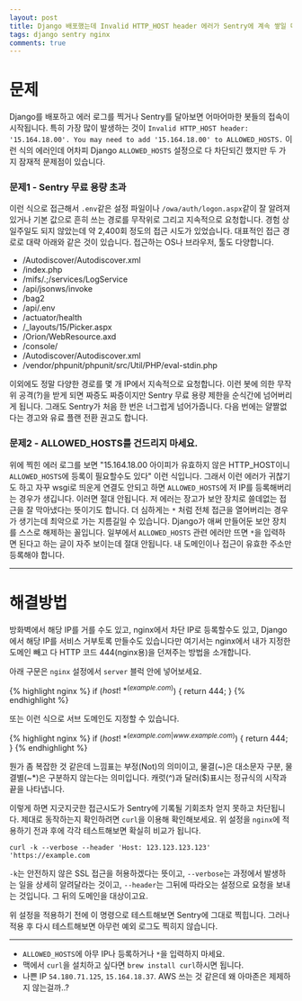 ```yaml
---
layout: post
title: Django 배포했는데 Invalid HTTP_HOST header 에러가 Sentry에 계속 쌓일 때 조치 방법
tags: django sentry nginx
comments: true
---
```


# 문제

Django를 배포하고 에러 로그를 찍거나 Sentry를 달아보면 어마어마한 봇들의 접속이 시작됩니다. 특히 가장 많이 발생하는 것이 `Invalid HTTP_HOST header: '15.164.18.00'. You may need to add '15.164.18.00' to ALLOWED_HOSTS.` 이런 식의 에러인데 어차피 Django `ALLOWED_HOSTS` 설정으로 다 차단되긴 했지만 두 가지 잠재적 문제점이 있습니다.  

### 문제1 - Sentry 무료 용량 초과

이런 식으로 접근해서 `.env`같은 설정 파일이나 `/owa/auth/logon.aspx`같이 잘 알려져 있거나 기본 값으로 흔히 쓰는 경로를 무작위로 그리고 지속적으로 요청합니다. 경험 상 일주일도 되지 않았는데 약 2,400회 정도의 접근 시도가 있었습니다. 대표적인 접근 경로로 대략 아래와 같은 것이 있습니다. 접근하는 OS나 브라우저, 툴도 다양합니다.   

- /Autodiscover/Autodiscover.xml
- /index.php
- /mifs/.;/services/LogService
- /api/jsonws/invoke
- /bag2
- /api/.env
- /actuator/health
- /_layouts/15/Picker.aspx
- /Orion/WebResource.axd
- /console/
- /Autodiscover/Autodiscover.xml
- /vendor/phpunit/phpunit/src/Util/PHP/eval-stdin.php

이외에도 정말 다양한 경로를 몇 개 IP에서 지속적으로 요청합니다. 이런 봇에 의한 무작위 공격(?)을 받게 되면 짜증도 짜증이지만 Sentry 무료 용량 제한을 순식간에 넘어버리게 됩니다. 그래도 Sentry가 처음 한 번은 너그럽게 넘어가줍니다. 다음 번에는 얄짤없다는 경고와 유료 플랜 전환 권고도 합니다.  

### 문제2 - ALLOWED_HOSTS를 건드리지 마세요.

위에 찍힌 에러 로그를 보면 "15.164.18.00 아이피가 유효하지 않은 HTTP_HOST이니 `ALLOWED_HOSTS`에 등록이 필요할수도 있다" 이런 식입니다. 그래서 이런 에러가 귀찮기도 하고 자꾸 wsgi로 띄운게 연결도 안되고 하면 `ALLOWED_HOSTS`에 저 IP를 등록해버리는 경우가 생깁니다. 이러면 절대 안됩니다. 저 에러는 장고가 보안 장치로 쓸데없는 접근을 잘 막아냈다는 뜻이기도 합니다. 더 심하게는 `*` 처럼 전체 접근을 열어버리는 경우가 생기는데 최악으로 가는 지름길일 수 있습니다. Django가 애써 만들어둔 보안 장치를 스스로 해제하는 꼴입니다. 일부에서 `ALLOWED_HOSTS` 관련 에러만 뜨면 `*`을 입력하면 된다고 하는 글이 자주 보이는데 절대 안됩니다. 내 도메인이나 접근이 유효한 주소만 등록해야 합니다.   

---

# 해결방법

방화벽에서 해당 IP를 거를 수도 있고, nginx에서 차단 IP로 등록할수도 있고, Django에서 해당 IP를 서비스 거부토록 만들수도 있습니다만 여기서는 nginx에서 내가 지정한 도메인 빼고 다 HTTP 코드 444(nginx용)을 던져주는 방법을 소개합니다.  

아래 구문은 `nginx` 설정에서 `server` 블럭 안에 넣어보세요.  

{% highlight nginx %}
if ($host !~* ^(example.com)$) {
    return 444;
}
{% endhighlight %}

또는 이런 식으로 서브 도메인도 지정할 수 있습니다.  

{% highlight nginx %}
if ($host !~* ^(example.com|www.example.com)$) {
    return 444;
}
{% endhighlight %}

뭔가 좀 복잡한 것 같은데 느낌표는 부정(Not)의 의미이고, 물결(~)은 대소문자 구분, 물결별(~*)은 구분하지 않는다는 의미입니다. 캐럿(^)과 달러($)표시는 정규식의 시작과 끝을 나타냅니다.  

이렇게 하면 지긋지긋한 접근시도가 Sentry에 기록될 기회조차 얻지 못하고 차단됩니다. 제대로 동작하는지 확인하려면 `curl`을 이용해 확인해보세요. 위 설정을 `nginx`에 적용하기 전과 후에 각각 테스트해보면 확실히 비교가 됩니다.  

`curl -k --verbose --header 'Host: 123.123.123.123' 'https://example.com`  

`-k`는 안전하지 않은 SSL 접근을 허용하겠다는 뜻이고, `--verbose`는 과정에서 발생하는 일을 상세히 알려달라는 것이고, `--header`는 그뒤에 따라오는 설정으로 요청을 보내는 것입니다. 그 뒤의 도메인을 대상이고요.  

위 설정을 적용하기 전에 이 명령으로 테스트해보면 Sentry에 그대로 찍힙니다. 그러나 적용 후 다시 테스트해보면 아무런 예외 로그도 찍히지 않습니다.    

---

- `ALLOWED_HOSTS`에 아무 IP나 등록하거나 `*`을 입력하지 마세요. 
- 맥에서 `curl`을 설치하고 싶다면 `brew install curl`하시면 됩니다.
- 나쁜 IP `54.180.71.125`, `15.164.18.37`. AWS 쓰는 것 같은데 왜 아마존은 제제하지 않는걸까..?  

